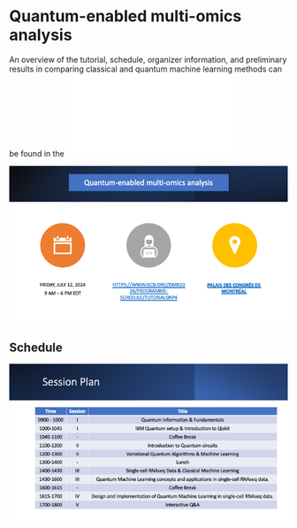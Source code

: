 # Quantum-enabled multi-omics analysis

An overview of the tutorial, schedule, organizer information, and preliminary results in comparing classical and quantum machine learning methods can be found in the [![Overview][Overview]](#) 

[![QMLOmics][QMLOmics]](#)

## Schedule

[![Schedule][Schedule]](#)


<!-- MARKDOWN LINKS & IMAGES -->

[Overview]: /TutorialOverview.pdf
[QMLOmics]: images/QMLomics_tutorial.png
[Schedule]: images/Schedule_tutorial.png
